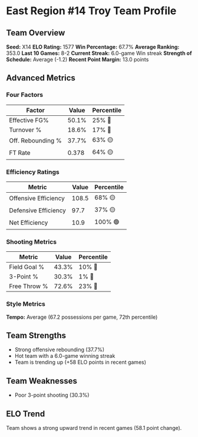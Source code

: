 # East Region #14 Troy Team Profile
## Team Overview
**Seed:** X14
**ELO Rating:** 1577
**Win Percentage:** 67.7%
**Average Ranking:** 353.0
**Last 10 Games:** 8-2
**Current Streak:** 6.0-game Win streak
**Strength of Schedule:** Average (-1.2)
**Recent Point Margin:** 13.0 points

## Advanced Metrics
### Four Factors
| Factor | Value | Percentile |
|--------|-------|------------|
| Effective FG% | 50.1% | 25% 🔴 |
| Turnover % | 18.6% | 17% 🔴 |
| Off. Rebounding % | 37.7% | 63% 🟡 |
| FT Rate | 0.378 | 64% 🟡 |

### Efficiency Ratings
| Metric | Value | Percentile |
|--------|-------|------------|
| Offensive Efficiency | 108.5 | 68% 🟡 |
| Defensive Efficiency | 97.7 | 37% 🟡 |
| Net Efficiency | 10.9 | 100% 🟢 |

### Shooting Metrics
| Metric | Value | Percentile |
|--------|-------|------------|
| Field Goal % | 43.3% | 10% 🔴 |
| 3-Point % | 30.3% | 1% 🔴 |
| Free Throw % | 72.6% | 23% 🔴 |

### Style Metrics
**Tempo:** Average (67.2 possessions per game, 72th percentile)

## Team Strengths
* Strong offensive rebounding (37.7%)
* Hot team with a 6.0-game winning streak
* Team is trending up (+58 ELO points in recent games)

## Team Weaknesses
* Poor 3-point shooting (30.3%)

## ELO Trend
Team shows a strong upward trend in recent games (58.1 point change).

